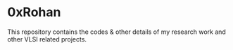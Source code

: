 # 0xRohan
This repository contains the codes &amp; other details of my research work and other VLSI related projects.
